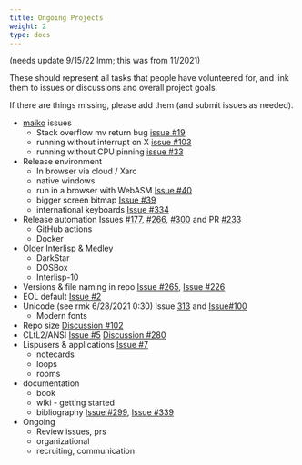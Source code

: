 ```yaml
---
title: Ongoing Projects
weight: 2
type: docs
---
```

(needs update 9/15/22 lmm; this was from 11/2021)

These should represent all tasks that people have volunteered for, and link them to issues or discussions and overall project goals.

If there are things missing, please add them (and submit issues as needed).

* [maiko](https://github.com/Interlisp/medley/labels/maiko) issues
  * Stack overflow mv return bug [issue #19](https://github.com/Interlisp/medley/issues/19) 
  * running without interrupt on X [issue #103](https://github.com/Interlisp/medley/issues/103)
  * running without CPU pinning [issue #33](https://github.com/Interlisp/medley/issues/33)
* Release environment
   * In browser via cloud / Xarc 
   * native windows
   * run in a browser with WebASM [Issue #40](https://github.com/Interlisp/medley/issues/40)
   * bigger screen bitmap [Issue #39](https://github.com/Interlisp/medley/issues/39)
   * international keyboards [Issue #334](https://github.com/Interlisp/medley/issues/334)
* Release automation Issues [#177](https://github.com/Interlisp/medley/issues/177), [#266](https://github.com/Interlisp/medley/issues/266), [#300](https://github.com/Interlisp/medley/issues/300) and PR [#233](https://github.com/Interlisp/medley/pull/233)
   * GitHub actions
   * Docker
* Older Interlisp & Medley
   * DarkStar
   * DOSBox
   * Interlisp-10
* Versions & file naming in repo [Issue #265](https://github.com/Interlisp/medley/issues/265), 
[Issue #226](https://github.com/Interlisp/medley/issues/226) 
* EOL default [Issue #2](https://github.com/Interlisp/medley/issues/2)
* Unicode (see rmk 6/28/2021 0:30) Issue [313](https://github.com/Interlisp/medley/issues/313) and [Issue#100](https://github.com/Interlisp/medley/issues/100)
  * Modern fonts
* Repo size [Discussion #102](https://github.com/Interlisp/medley/discussions/102)
* CLtL2/ANSI [Issue #5](https://github.com/Interlisp/medley/issues/5) [Discussion #280](https://github.com/Interlisp/medley/discussions/280)
* Lispusers & applications [Issue #7](https://github.com/Interlisp/medley/issues/7)
   * notecards
   * loops
   * rooms
* documentation
  * book
  * wiki - getting started
  * bibliography [Issue #299](https://github.com/Interlisp/medley/issues/299), [Issue #339](https://github.com/Interlisp/medley/issues/339)
* Ongoing
  * Review issues, prs
  * organizational 
  * recruiting, communication
